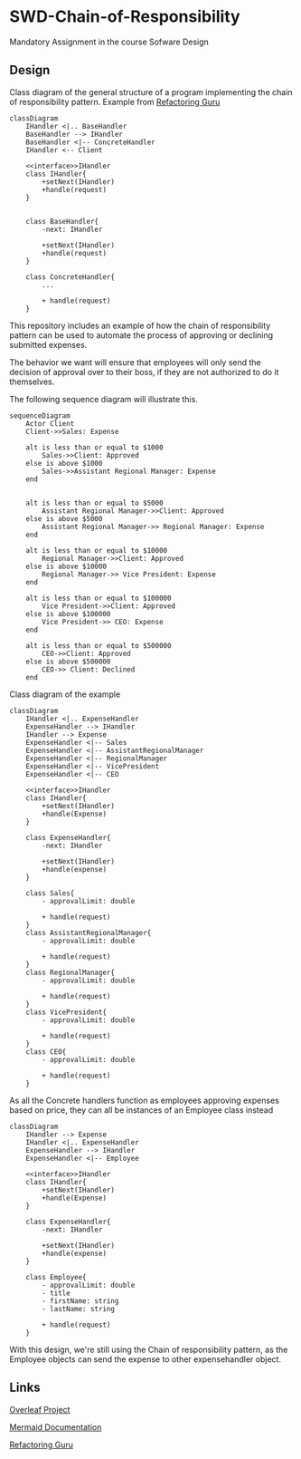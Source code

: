 # SWD-Chain-of-Responsibility
Mandatory Assignment in the course Sofware Design



## Design
Class diagram of the general structure of a program implementing the chain of responsibility pattern. Example from [Refactoring Guru](https://refactoring.guru/design-patterns/chain-of-responsibility)

```mermaid
classDiagram
    IHandler <|.. BaseHandler
    BaseHandler --> IHandler
    BaseHandler <|-- ConcreteHandler
    IHandler <-- Client

    <<interface>>IHandler
    class IHandler{
        +setNext(IHandler)
        +handle(request)
    }
    

    class BaseHandler{
        -next: IHandler

        +setNext(IHandler)
        +handle(request)
    }

    class ConcreteHandler{
        ...

        + handle(request)
    }
```

This repository includes an example of how the chain of responsibility pattern can be used to automate the process of approving or declining submitted expenses. 

The behavior we want will ensure that employees will only send the decision of approval over to their boss, if they are not authorized to do it themselves.

The following sequence diagram will illustrate this.

```mermaid
sequenceDiagram
    Actor Client
    Client->>Sales: Expense

    alt is less than or equal to $1000
        Sales->>Client: Approved
    else is above $1000
        Sales->>Assistant Regional Manager: Expense
    end


    alt is less than or equal to $5000
        Assistant Regional Manager->>Client: Approved
    else is above $5000
        Assistant Regional Manager->> Regional Manager: Expense
    end

    alt is less than or equal to $10000
        Regional Manager->>Client: Approved
    else is above $10000
        Regional Manager->> Vice President: Expense
    end
    
    alt is less than or equal to $100000
        Vice President->>Client: Approved
    else is above $100000
        Vice President->> CEO: Expense
    end

    alt is less than or equal to $500000
        CEO->>Client: Approved
    else is above $500000
        CEO->> Client: Declined
    end
```

Class diagram of the example
```mermaid
classDiagram
    IHandler <|.. ExpenseHandler
    ExpenseHandler --> IHandler
    IHandler --> Expense
    ExpenseHandler <|-- Sales
    ExpenseHandler <|-- AssistantRegionalManager
    ExpenseHandler <|-- RegionalManager
    ExpenseHandler <|-- VicePresident
    ExpenseHandler <|-- CEO

    <<interface>>IHandler
    class IHandler{
        +setNext(IHandler)
        +handle(Expense)
    }

    class ExpenseHandler{
        -next: IHandler

        +setNext(IHandler)
        +handle(expense)
    }

    class Sales{
        - approvalLimit: double

        + handle(request)
    }
    class AssistantRegionalManager{
        - approvalLimit: double

        + handle(request)
    }
    class RegionalManager{
        - approvalLimit: double

        + handle(request)
    }
    class VicePresident{
        - approvalLimit: double

        + handle(request)
    }
    class CEO{
        - approvalLimit: double

        + handle(request)
    }
```

As all the Concrete handlers function as employees approving expenses based on price, they can all be instances of an Employee class instead


```mermaid
classDiagram
    IHandler --> Expense
    IHandler <|.. ExpenseHandler
    ExpenseHandler --> IHandler
    ExpenseHandler <|-- Employee
    
    <<interface>>IHandler
    class IHandler{
        +setNext(IHandler)
        +handle(Expense)
    }

    class ExpenseHandler{
        -next: IHandler

        +setNext(IHandler)
        +handle(expense)
    }

    class Employee{
        - approvalLimit: double
        - title
        - firstName: string
        - lastName: string

        + handle(request)
    }
```

With this design, we're still using the Chain of responsibility pattern, as the Employee objects can send the expense to other expensehandler object.



## Links
[Overleaf Project](https://www.overleaf.com/6841318976jnqgmtvpdhwb)

[Mermaid Documentation](https://mermaid-js.github.io/mermaid/#/)

[Refactoring Guru](https://refactoring.guru/design-patterns/chain-of-responsibility)
